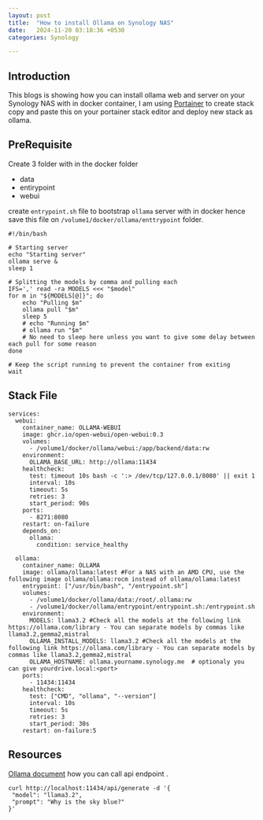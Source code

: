 ```yaml
---
layout: post
title:  "How to install Ollama on Synology NAS"
date:   2024-11-20 03:18:36 +0530
categories: Synology

---
```


## Introduction
This blogs is showing how you can install ollama web and server on your Synology NAS with in docker container, I am using [Portainer](https://www.portainer.io/)
to create stack copy and paste this on your portainer stack editor and deploy new stack as ollama.
 
## PreRequisite
Create 3 folder with in the docker folder 
- data
- entirypoint
- webui

create `entrypoint.sh` file to bootstrap `ollama` server with in docker hence save this file on `/volume1/docker/ollama/enttrypoint` folder.
```
#!/bin/bash

# Starting server
echo "Starting server"
ollama serve &
sleep 1

# Splitting the models by comma and pulling each
IFS=',' read -ra MODELS <<< "$model"
for m in "${MODELS[@]}"; do
    echo "Pulling $m"
    ollama pull "$m"
    sleep 5
    # echo "Running $m"
    # ollama run "$m"
    # No need to sleep here unless you want to give some delay between each pull for some reason
done

# Keep the script running to prevent the container from exiting
wait
```
    

## Stack File
```
services:
  webui:
    container_name: OLLAMA-WEBUI
    image: ghcr.io/open-webui/open-webui:0.3
    volumes:
      - /volume1/docker/ollama/webui:/app/backend/data:rw
    environment:
      OLLAMA_BASE_URL: http://ollama:11434
    healthcheck:
      test: timeout 10s bash -c ':> /dev/tcp/127.0.0.1/8080' || exit 1
      interval: 10s
      timeout: 5s
      retries: 3
      start_period: 90s
    ports:
      - 8271:8080
    restart: on-failure
    depends_on:
      ollama:
        condition: service_healthy

  ollama:
    container_name: OLLAMA
    image: ollama/ollama:latest #For a NAS with an AMD CPU, use the following image ollama/ollama:rocm instead of ollama/ollama:latest
    entrypoint: ["/usr/bin/bash", "/entrypoint.sh"]
    volumes:
      - /volume1/docker/ollama/data:/root/.ollama:rw
      - /volume1/docker/ollama/entrypoint/entrypoint.sh:/entrypoint.sh
    environment:
      MODELS: llama3.2 #Check all the models at the following link https://ollama.com/library - You can separate models by commas like llama3.2,gemma2,mistral
      OLLAMA_INSTALL_MODELS: llama3.2 #Check all the models at the following link https://ollama.com/library - You can separate models by commas like llama3.2,gemma2,mistral
      OLLAMA_HOSTNAME: ollama.yourname.synology.me  # optionaly you can give yourdrive.local:<port>
    ports:
      - 11434:11434
    healthcheck:
      test: ["CMD", "ollama", "--version"]
      interval: 10s
      timeout: 5s
      retries: 3
      start_period: 30s
    restart: on-failure:5

```


## Resources
[Ollama document](https://github.com/ollama/ollama/blob/main/docs/api.md) how you can call api endpoint .
```
curl http://localhost:11434/api/generate -d '{
 "model": "llama3.2",
 "prompt": "Why is the sky blue?"
}'
```



<!--stackedit_data:
eyJoaXN0b3J5IjpbMTgwMjk2OTQ0NSw3MjI3NzM2NDksLTYyMT
AxODA5MF19
-->
